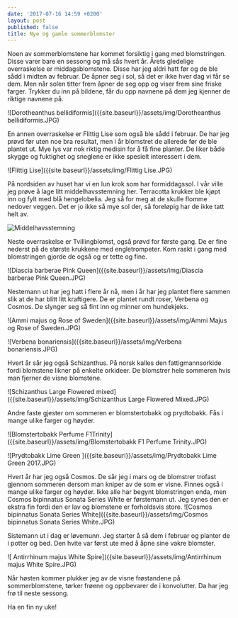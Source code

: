 ```yaml
---
date: '2017-07-16 14:59 +0200'
layout: post
published: false
title: Nye og gamle sommerblomster
---
```


Noen av sommerblomstene har kommet forsiktig i gang med blomstringen. Disse varer bare en sessong og må sås hvert år. Årets gledelige overraskelse er middagsblomstene. Disse har jeg aldri hatt før og de ble sådd i midten av februar. De åpner seg i sol, så det er ikke hver dag vi får se dem.  Men når solen titter frem åpner de seg opp og viser frem sine friske farger. Trykker du inn på bildene, får du opp navnene på dem jeg kjenner de riktige navnene på.

![Dorotheanthus bellidiformis]({{site.baseurl}}/assets/img/Dorotheanthus bellidiformis.JPG)

En annen overraskelse er Flittig Lise som også ble sådd i februar. De har jeg prøvd før uten noe bra resultat, men i år blomstret de allerede før de ble plantet ut. Mye lys var nok riktig medisin for å få fine planter. De liker både skygge og fuktighet og sneglene er ikke spesielt interessert i dem. 

![Flittig Lise]({{site.baseurl}}/assets/img/Flittig Lise.JPG)

<!--more-->

På nordsiden av huset har vi en lun krok som har formiddagssol. I vår ville jeg prøve å lage litt middelhavsstemning her. Terracotta krukker ble kjøpt inn og fylt med blå hengelobelia. Jeg så for meg at de skulle flomme nedover veggen. Det er jo ikke så mye sol der, så foreløpig har de ikke tatt helt av. 

![Middelhavsstemning]({{site.baseurl}}/assets/img/Middelhavsstemning.JPG)

Neste overraskelse er Tvillingblomst, også prøvd for første gang. De er fine nederst på de største krukkene med engletrompeter. Kom raskt i gang med blomstringen gjorde de også og er tette og fine.

![Diascia barberae Pink Queen]({{site.baseurl}}/assets/img/Diascia barberae Pink Queen.JPG)

Nestemann ut har jeg hatt i flere år nå, men i år har jeg plantet flere sammen slik at de har blitt litt kraftigere. De er plantet rundt roser, Verbena og Cosmos. De slynger seg så fint inn og minner om hundekjeks. 

![Ammi majus og Rose of Sweden]({{site.baseurl}}/assets/img/Ammi Majus  og Rose of Sweden.JPG)

![Verbena bonariensis]({{site.baseurl}}/assets/img/Verbena bonariensis.JPG)

Hvert år sår jeg også Schizanthus. På norsk kalles den fattigmannsorkide fordi blomstene likner på enkelte orkideer. De blomstrer hele sommeren hvis man fjerner de visne blomstene.  

![Schizanthus Large Flowered mixed]({{site.baseurl}}/assets/img/Schizanthus Large Flowered Mixed.JPG)

Andre faste gjester om sommeren er blomstertobakk og prydtobakk. Fås i mange ulike farger og høyder.

![Blomstertobakk Perfume F1Trinity]({{site.baseurl}}/assets/img/Blomstertobakk F1 Perfume Trinity.JPG)

![Prydtobakk Lime Green ]({{site.baseurl}}/assets/img/Prydtobakk Lime Green 2017.JPG)

Hvert år har jeg også Cosmos. De sår jeg i mars og de blomstrer trofast gjennom sommeren dersom man kniper av de som er visne. Finnes også i mange ulike farger og høyder. Ikke alle har begynt blomstringen enda, men Cosmos bipinnatus Sonata Series White er førstemann ut. Jeg synes den er ekstra fin fordi den er lav og blomstene er forholdsvis store.
![Cosmos bipinnatus Sonata Series White]({{site.baseurl}}/assets/img/Cosmos bipinnatus Sonata Series White.JPG)

Sistemann ut i dag er løvemunn. Jeg starter å så dem i februar og planter de i potter og bed. Den hvite var først ute med å åpne sine vakre blomster.

![ Antirrhinum majus White Spire]({{site.baseurl}}/assets/img/Antirrhinum majus White Spire.JPG)

Når høsten kommer plukker jeg av de visne frøstandene på sommerblomstene, tørker frøene og oppbevarer de i konvolutter. Da har jeg frø til neste sessong.  

Ha en fin ny uke!






